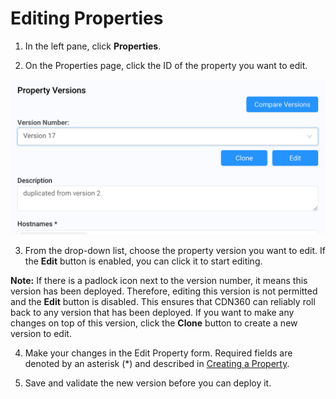 
# Editing Properties

1. In the left pane, click **Properties**.

2. On the Properties page, click the ID of the property you want to edit.

<p align="center"><img src="/docs/resources/images/Edit Properties.png" alt="Upload Certificate Version" width="700"></p>

3. From the drop-down list, choose the property version you want to edit. If the **Edit** button is enabled, you can click it to start editing.

**Note:** If there is a padlock icon next to the version number, it means this version has been deployed. Therefore, editing this version is not permitted and the **Edit** button is disabled. This ensures that CDN360 can reliably roll back to any version that has been deployed. If you want to make any changes on top of this version, click the **Clone** button to create a new version to edit.

4. Make your changes in the Edit Property form. Required fields are denoted by an asterisk (\*) and described in [Creating a Property](</docs/portal/properties/creating-property.md>).

5. Save and validate the new version before you can deploy it.
